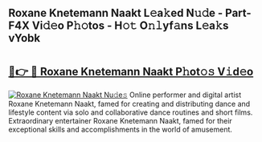 ## Roxane Knetemann Naakt L𝚎a𝚔ed N𝚞𝚍e - Part-F4X Vi𝚍𝚎o P𝚑𝚘tos - H𝚘𝚝 O𝚗𝚕yf𝚊ns L𝚎a𝚔s vYobk

# <h2><a href="http://kf9ins.oniu.top/?m=Roxane+Knetemann+Naakt">🔗👉 🔴 Roxane Knetemann Naakt P𝚑ot𝚘𝚜 V𝚒d𝚎o</a></h2>

[![Roxane Knetemann Naakt Nu𝚍e𝚜](https://i.imgur.com/0qMVB7G.gif)](http://kf9ins.oniu.top/?m=Roxane+Knetemann+Naakt)
Online performer and digital artist Roxane Knetemann Naakt, famed for creating and distributing dance and lifestyle content via solo and collaborative dance routines and short films. Extraordinary entertainer Roxane Knetemann Naakt, famed for their exceptional skills and accomplishments in the world of amusement.  
